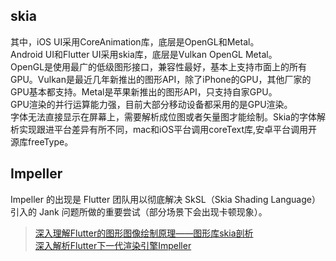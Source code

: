 ## skia
其中，iOS UI采用CoreAnimation库，底层是OpenGL和Metal。 <br/>
Android UI和Flutter UI采用skia库，底层是Vulkan OpenGL Metal。<br/>
OpenGL是使用最广的低级图形接口，兼容性最好，基本上支持市面上的所有GPU。Vulkan是最近几年新推出的图形API，除了iPhone的GPU，其他厂家的GPU基本都支持。Metal是苹果新推出的图形API，只支持自家GPU。<br/>
GPU渲染的并行运算能力强，目前大部分移动设备都采用的是GPU渲染。<br/>
字体无法直接显示在屏幕上，需要解析成位图或者矢量图才能绘制。Skia的字体解析实现跟进平台差异有所不同，mac和iOS平台调用coreText库,安卓平台调用开源库freeType。<br/>

## Impeller
Impeller 的出现是 Flutter 团队用以彻底解决 SkSL（Skia Shading Language） 引入的 Jank 问题所做的重要尝试（部分场景下会出现卡顿现象）。

> [ 深入理解Flutter的图形图像绘制原理——图形库skia剖析 ]( https://juejin.cn/post/6914188284126035981 )   <br/>
> [ 深入解析Flutter下一代渲染引擎Impeller ]( https://blog.csdn.net/YZcoder/article/details/126501428 )   <br/>

